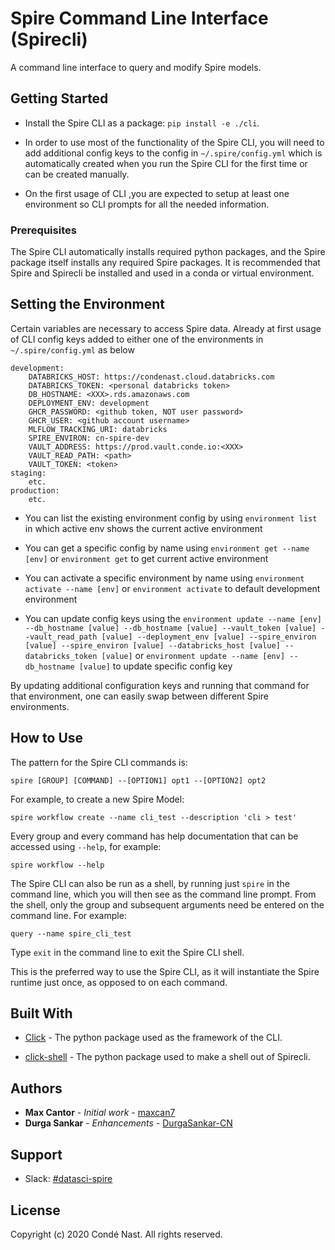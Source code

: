 # Spire Command Line Interface (Spirecli)

A command line interface to query and modify Spire models.

## Getting Started

* Install the Spire CLI as a package: `pip install -e ./cli`.

* In order to use most of the functionality of the Spire CLI, you will need to add additional config keys to the config in `~/.spire/config.yml`  which is automatically created when you run the Spire CLI for the first time or can be created manually.  

* On the first usage of CLI ,you are expected to setup at least one environment so CLI prompts for all the needed information.  
 
### Prerequisites

The Spire CLI automatically installs required python packages, and the Spire package itself installs any required Spire packages. It is recommended that Spire and Spirecli be installed and used in a conda or virtual environment.

## Setting the Environment

Certain variables are necessary to access Spire data. Already at first usage of CLI config keys added to either one of the environments in `~/.spire/config.yml` as below 
 

```
development:  
    DATABRICKS_HOST: https://condenast.cloud.databricks.com
    DATABRICKS_TOKEN: <personal databricks token>
    DB_HOSTNAME: <XXX>.rds.amazonaws.com
    DEPLOYMENT_ENV: development
    GHCR_PASSWORD: <github token, NOT user password>
    GHCR_USER: <github account username>
    MLFLOW_TRACKING_URI: databricks
    SPIRE_ENVIRON: cn-spire-dev
    VAULT_ADDRESS: https://prod.vault.conde.io:<XXX>
    VAULT_READ_PATH: <path>
    VAULT_TOKEN: <token>
staging:
    etc.
production:
    etc.
``` 

* You can list the existing environment config by using `environment list`  in which active env shows the current active environment

* You can get a specific config by name using `environment get --name [env]` or `environment get` to get current active environment

* You can activate a specific environment by name using `environment activate --name [env]` or `environment activate` to default development environment

* You can update config keys using the `environment update --name [env] --db_hostname [value] --db_hostname [value] --vault_token [value] --vault_read_path [value] --deployment_env [value] --spire_environ [value] --spire_environ [value] --databricks_host [value] --databricks_token [value]`  or `environment update --name [env] --db_hostname [value]` to update specific config key

By updating additional configuration keys and running that command for that environment, one can easily swap between different Spire environments.  

## How to Use

The pattern for the Spire CLI commands is:  

`spire [GROUP] [COMMAND] --[OPTION1] opt1 --[OPTION2] opt2`  

For example, to create a new Spire Model:  

`spire workflow create --name cli_test --description 'cli > test'`  

Every group and every command has help documentation that can be accessed using `--help`, for example:  

`spire workflow --help`  

The Spire CLI can also be run as a shell, by running just `spire` in the command line, which you will then see as the command line prompt. From the shell, only the group and subsequent arguments need be entered on the command line. For example:  

`query --name spire_cli_test`  

Type `exit` in the command line to exit the Spire CLI shell. 

This is the preferred way to use the Spire CLI, as it will instantiate the Spire runtime just once, as opposed to on each command.  

## Built With

* [Click](https://click.palletsprojects.com/en/7.x/) - The python package used as the framework of the CLI.  

* [click-shell](https://click-shell.readthedocs.io/en/latest/) - The python package used to make a shell out of Spirecli.  

## Authors

* **Max Cantor** - *Initial work* - [maxcan7](https://github.com/maxcan7)
* **Durga Sankar** - *Enhancements* - [DurgaSankar-CN](https://github.com/DurgaSankar-CN)

## Support
* Slack: [#datasci-spire](https://condenast.slack.com/archives/datasci-spire)


## License

Copyright (c) 2020 Condé Nast. All rights reserved.
